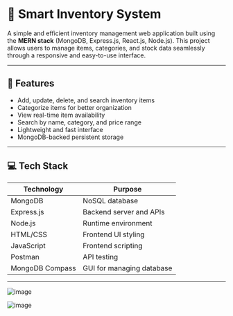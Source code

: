 # 🧠 Smart Inventory System

A simple and efficient inventory management web application built using the **MERN stack** (MongoDB, Express.js, React.js, Node.js). This project allows users to manage items, categories, and stock data seamlessly through a responsive and easy-to-use interface.

---

## 🚀 Features

- Add, update, delete, and search inventory items
- Categorize items for better organization
- View real-time item availability
- Search by name, category, and price range
- Lightweight and fast interface
- MongoDB-backed persistent storage

---

## 💻 Tech Stack

| Technology   | Purpose                       |
|--------------|-------------------------------|
| MongoDB      | NoSQL database                |
| Express.js   | Backend server and APIs       |
| Node.js      | Runtime environment           |
| HTML/CSS     | Frontend UI styling           |
| JavaScript   | Frontend scripting            |
| Postman      | API testing                   |
| MongoDB Compass | GUI for managing database |

---

![image](https://github.com/user-attachments/assets/d6d58d8a-4f27-4502-8c6d-ed3991483cfb)


![image](https://github.com/user-attachments/assets/c0fb7d3a-89e1-4bf9-93da-8034c90a0d5a)
